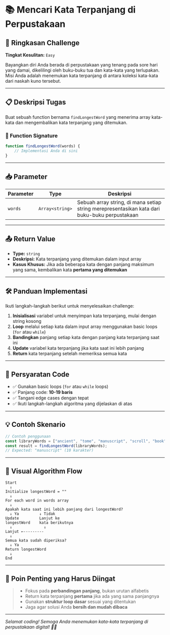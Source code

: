 # 📚 Mencari Kata Terpanjang di Perpustakaan

## 🎯 Ringkasan Challenge

**Tingkat Kesulitan:** `Easy`

Bayangkan diri Anda berada di perpustakaan yang tenang pada sore hari yang damai, dikelilingi oleh buku-buku tua dan kata-kata yang terlupakan. Misi Anda adalah menemukan kata terpanjang di antara koleksi kata-kata dari naskah kuno tersebut.

---

## 📋 Deskripsi Tugas

Buat sebuah function bernama `findLongestWord` yang menerima array kata-kata dan mengembalikan kata terpanjang yang ditemukan.

### 🔧 Function Signature

```javascript
function findLongestWord(words) {
    // Implementasi Anda di sini
}
```

---

## 📥 Parameter

| Parameter | Type | Deskripsi |
|-----------|------|-----------|
| `words` | `Array<string>` | Sebuah array string, di mana setiap string merepresentasikan kata dari buku-buku perpustakaan |

---

## 📤 Return Value

- **Type:** `string`
- **Deskripsi:** Kata terpanjang yang ditemukan dalam input array
- **Kasus Khusus:** Jika ada beberapa kata dengan panjang maksimum yang sama, kembalikan kata **pertama yang ditemukan**

---

## 🛠️ Panduan Implementasi

Ikuti langkah-langkah berikut untuk menyelesaikan challenge:

1. **Inisialisasi** variabel untuk menyimpan kata terpanjang, mulai dengan string kosong
2. **Loop** melalui setiap kata dalam input array menggunakan basic loops (`for` atau `while`)
3. **Bandingkan** panjang setiap kata dengan panjang kata terpanjang saat ini
4. **Update** variabel kata terpanjang jika kata saat ini lebih panjang
5. **Return** kata terpanjang setelah memeriksa semua kata

---

## 📏 Persyaratan Code

- ✅ Gunakan basic loops (`for` atau `while` loops)
- ✅ Panjang code: **10-19 baris**
- ✅ Tangani edge cases dengan tepat
- ✅ Ikuti langkah-langkah algoritma yang dijelaskan di atas

---

## 💡 Contoh Skenario

```javascript
// Contoh penggunaan
const libraryWords = ["ancient", "tome", "manuscript", "scroll", "book"];
const result = findLongestWord(libraryWords);
// Expected: "manuscript" (10 karakter)
```

---

## 🎨 Visual Algorithm Flow

```
Start
  ↓
Initialize longestWord = ""
  ↓
For each word in words array
  ↓
Apakah kata saat ini lebih panjang dari longestWord?
  ↓ Ya         ↓ Tidak
Update         Lanjut ke
longestWord    kata berikutnya
  ↓              ↓
Lanjut ←---------
  ↓
Semua kata sudah diperiksa?
  ↓ Ya
Return longestWord
  ↓
End
```

---

## 🎯 Poin Penting yang Harus Diingat

> - Fokus pada **perbandingan panjang**, bukan urutan alfabetis
> - Return kata terpanjang **pertama** jika ada yang sama panjangnya
> - Gunakan **struktur loop dasar** sesuai yang ditentukan
> - Jaga agar solusi Anda **bersih dan mudah dibaca**

---

*Selamat coding! Semoga Anda menemukan kata-kata terpanjang di perpustakaan digital! 📖✨*
